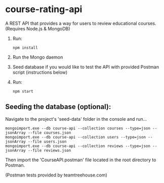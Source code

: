# course-rating-api
A REST API that provides a way for users to review educational courses. (Requires Node.js & MongoDB)
1. Run:

       npm install  
       
2. Run the Mongo daemon

3. Seed database if you would like to test the API with provided Postman script (instructions below)  

4. Run:

       npm start 


## Seeding the database (optional):
Navigate to the project's 'seed-data' folder in the console and run...

    mongoimport.exe --db course-api --collection courses --type=json --jsonArray --file courses.json
    mongoimport.exe --db course-api --collection users --type=json --jsonArray --file users.json
    mongoimport.exe --db course-api --collection reviews --type=json --jsonArray --file reviews.json  
    
Then import the 'CourseAPI.postman' file located in the root directory to Postman. 

(Postman tests provided by teamtreehouse.com)
